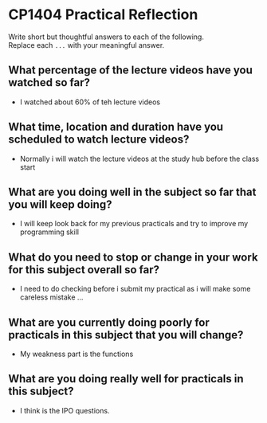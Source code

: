 # CP1404 Practical Reflection

Write short but thoughtful answers to each of the following.  
Replace each `...` with your meaningful answer.

## What percentage of the lecture videos have you watched so far?
- I watched about 60% of teh lecture videos

## What time, location and duration have you scheduled to watch lecture videos?
- Normally i will watch the lecture videos at the study hub before the class start

## What are you doing well in the subject so far that you will keep doing?
- I will keep look back for my previous practicals and try to improve my programming skill

## What do you need to stop or change in your work for this subject overall so far?
- I need to do checking before i submit my practical as i will make some careless mistake
...

## What are you currently doing poorly for practicals in this subject that you will change?
- My weakness part is the functions

## What are you doing really well for practicals in this subject?
- I think is the IPO questions. 

